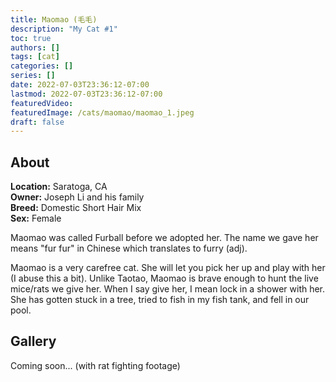 ```yaml
---
title: Maomao (毛毛)
description: "My Cat #1"
toc: true
authors: []
tags: [cat]
categories: []
series: []
date: 2022-07-03T23:36:12-07:00
lastmod: 2022-07-03T23:36:12-07:00
featuredVideo:
featuredImage: /cats/maomao/maomao_1.jpeg
draft: false
---
```


## About


**Location:** Saratoga, CA  
**Owner:** Joseph Li and his family  
**Breed:** Domestic Short Hair Mix  
**Sex:** Female  

Maomao was called Furball before we adopted her. The name we gave her means "fur fur" in Chinese which translates to furry (adj).

Maomao is a very carefree cat. She will let you pick her up and play with her (I abuse this a bit). Unlike Taotao, Maomao is brave enough to hunt the live mice/rats we give her. When I say give her, I mean lock in a shower with her. She has gotten stuck in a tree, tried to fish in my fish tank, and fell in our pool.

<head>
<link rel="stylesheet" href="/cats/collage.css">
</head>

## Gallery
Coming soon... (with rat fighting footage)
